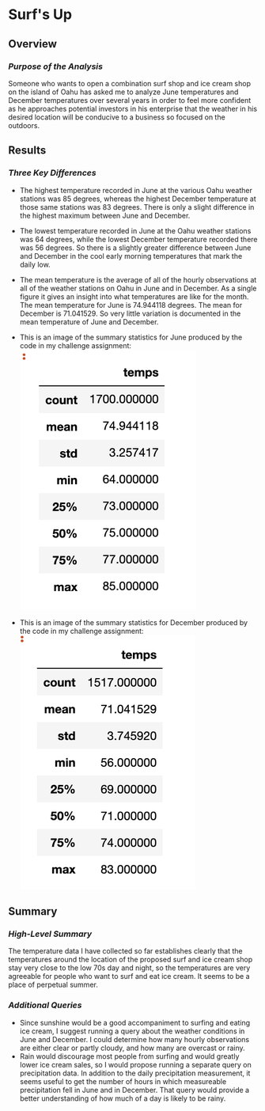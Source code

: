 # Surf's Up
## Overview
### *Purpose of the Analysis*
Someone who wants to open a combination surf shop and ice cream shop on the island of Oahu has asked me to analyze June temperatures and December temperatures over several years in order to feel more confident as he approaches potential investors in his enterprise that the weather in his desired location will be conducive to a business so focused on the outdoors.
## Results
### *Three Key Differences*
- The highest temperature recorded in June at the various Oahu weather stations was 85 degrees, whereas the highest December temperature at those same stations was 83 degrees. There is only a slight difference in the highest maximum between June and December.
- The lowest temperature recorded in June at the Oahu weather stations was 64 degrees, while the lowest December temperature recorded there was 56 degrees. So there is a slightly greater difference between June and December in the cool early morning temperatures that mark the daily low.
- The mean temperature is the average of all of the hourly observations at all of the weather stations on Oahu in June and in December. As a single figure it gives an insight into what temperatures are like for the month. The mean temperature for June is 74.944118 degrees. The mean for December is 71.041529. So very little variation is documented in the mean temperature of June and December.

- This is an image of the summary statistics for June produced by the code in my challenge assignment:
![June_summary_statistics.png](https://github.com/JGGall/surfs_up/blob/main/Resources/June_summary_statistics.png)
- This is an image of the summary statistics for December produced by the code in my challenge assignment:![December_summary_statistics.png](https://github.com/JGGall/surfs_up/blob/main/Resources/December_summary_statistics.png)

## Summary
### *High-Level Summary*
The temperature data I have collected so far establishes clearly that the temperatures around the location of the proposed surf and ice cream shop stay very close to the low 70s day and night, so the temperatures are very agreeable for people who want to surf and eat ice cream. It seems to be a place of perpetual summer.
### *Additional Queries*
- Since sunshine would be a good accompaniment to surfing and eating ice cream, I suggest running a query about the weather conditions in June and December. I could determine how many hourly observations are either clear or partly cloudy, and how many are overcast or rainy.
- Rain would discourage most people from surfing and would greatly lower ice cream sales, so I would propose running a separate query on precipitation data. In addition to the daily precipitation measurement, it seems useful to get the number of hours in which measureable precipitation fell in June and in December. That query would provide a better understanding of how much of a day is likely to be rainy.
